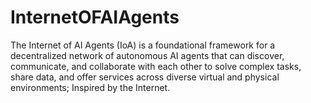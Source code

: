 # InternetOFAIAgents
The Internet of AI Agents (IoA) is a foundational framework for a decentralized network of autonomous AI agents that can discover, communicate, and collaborate with each other to solve complex tasks, share data, and offer services across diverse virtual and physical environments; Inspired by the Internet.
